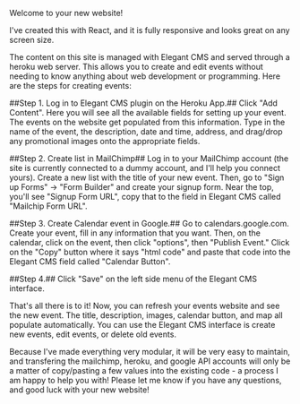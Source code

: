 Welcome to your new website!

I've created this with React, and it is fully responsive and looks great on any screen size. 

The content on this site is managed with Elegant CMS and served through a heroku web server. This allows you to create and edit events without needing to know anything about web development or programming. Here are the steps for creating events:

##Step 1. Log in to Elegant CMS plugin on the Heroku App.##
Click "Add Content". Here you will see all the available fields for setting up your event. The events on the website get populated from this information. Type in the name of the event, the description, date and time, address, and drag/drop any promotional images onto the appropriate fields. 

##Step 2. Create list in MailChimp##
Log in to your MailChimp account (the site is currently connected to a dummy account, and I'll help you connect yours). 
Create a new list with the title of your new event. Then, go to "Sign up Forms" -> "Form Builder" and create your signup form. Near the top, you'll see "Signup Form URL", copy that to the field in Elegant CMS called "Mailchip Form URL". 

##Step 3. Create Calendar event in Google.## 
Go to calendars.google.com. Create your event, fill in any information that you want. Then, on the calendar, click on the event, then click "options", then "Publish Event." Click on the "Copy" button where it says "html code" and paste that code into the Elegant CMS field called "Calendar Button". 

##Step 4.##
Click "Save" on the left side menu of the Elegant CMS interface. 

That's all there is to it! Now, you can refresh your events website and see the new event. The title, description, images, calendar button, and map all populate automatically. You can use the Elegant CMS interface is create new events, edit events, or delete old events. 

Because I've made everything very modular, it will be very easy to maintain, and transfering the mailchimp, heroku, and google API accounts will only be a matter of copy/pasting a few values into the existing code - a process I am happy to help you with! Please let me know if you have any questions, and good luck with your new website!


